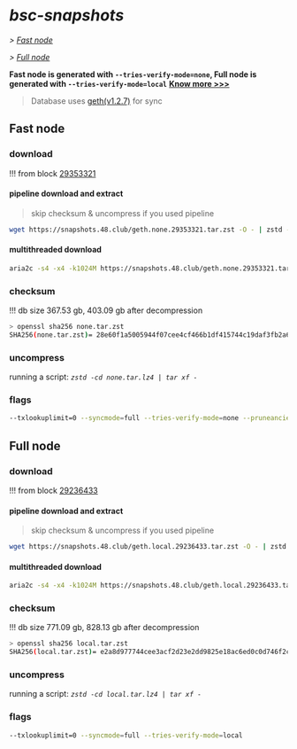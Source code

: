 # *bsc-snapshots*


*\> [Fast node](#fast-node)*

*\> [Full node](#full-node)*

**Fast node is generated with `--tries-verify-mode=none`, Full node is generated with `--tries-verify-mode=local`**
**[Know more >>>](https://github.com/bnb-chain/bsc/pull/926)**

> Database uses [geth(v1.2.7)](https://github.com/bnb-chain/bsc/releases/tag/v1.2.7) for sync


## Fast node

### download

<!-- begin_none -->

!!! from block [29353321](https://bscscan.com/block/29353321)

#### pipeline download and extract
> skip checksum & uncompress if you used pipeline
```bash
wget https://snapshots.48.club/geth.none.29353321.tar.zst -O - | zstd -cd | tar xf -
```

#### multithreaded download

```bash
aria2c -s4 -x4 -k1024M https://snapshots.48.club/geth.none.29353321.tar.zst -o none.tar.zst
```


### checksum

!!! db size 367.53 gb, 403.09 gb after decompression
```bash
> openssl sha256 none.tar.zst
SHA256(none.tar.zst)= 28e60f1a5005944f07cee4cf466b1df415744c19daf3fb2a6879de15e3da1e0a
```

<!-- end_none -->

### uncompress


running a script: _`zstd -cd none.tar.lz4 | tar xf -`_


### flags


```bash
--txlookuplimit=0 --syncmode=full --tries-verify-mode=none --pruneancient=true --diffblock=5000
```


## Full node


### download

<!-- begin_local -->

!!! from block [29236433](https://bscscan.com/block/29236433)

#### pipeline download and extract
> skip checksum & uncompress if you used pipeline
```bash
wget https://snapshots.48.club/geth.local.29236433.tar.zst -O - | zstd -cd | tar xf -
```

#### multithreaded download

```bash
aria2c -s4 -x4 -k1024M https://snapshots.48.club/geth.local.29236433.tar.zst -o local.tar.zst
```


### checksum

!!! db size 771.09 gb, 828.13 gb after decompression
```bash
> openssl sha256 local.tar.zst
SHA256(local.tar.zst)= e2a8d977744cee3acf2d23e2dd9825e18ac6ed0c0d746f2c26e76ad277ef18d4
```

<!-- end_local -->


### uncompress


running a script: _`zstd -cd local.tar.lz4 | tar xf -`_


### flags


```bash
--txlookuplimit=0 --syncmode=full --tries-verify-mode=local
```
